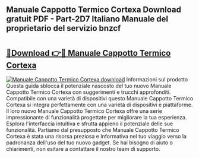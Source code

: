 ## Manuale Cappotto Termico Cortexa Download gratuit PDF - Part-2D7 Italiano Manuale del proprietario del servizio bnzcf

# <h2><a href="http://dfairrv.blite.top/?on=Manuale+Cappotto+Termico+Cortexa">🔗Download 👉🔴 Manuale Cappotto Termico Cortexa</a></h2>

[![Manuale Cappotto Termico Cortexa download](https://i.imgur.com/lujVjoI.png)](http://dfairrv.blite.top/?on=Manuale+Cappotto+Termico+Cortexa)
Informazioni sul prodotto Questa guida sblocca il potenziale nascosto del tuo nuovo Manuale Cappotto Termico Cortexa con suggerimenti e trucchi approfonditi. Compatibile con una varietà di dispositivi questo Manuale Cappotto Termico Cortexa si integra perfettamente con una varietà di dispositivi e piattaforme. Il loro nuovo Manuale Cappotto Termico Cortexa offre una serie impressionante di funzionalità progettate per migliorare la tua esperienza. Esplora l'interfaccia intuitiva e sfrutta appieno il potenziale delle sue funzionalità. Partiamo dal presupposto che Manuale Cappotto Termico Cortexa è stata una risorsa preziosa e Informativa nel tuo viaggio verso la padronanza dell'uso del tuo nuovo gadget. Se hai bisogno di aiuto o chiarimenti, non esitare a contattare il nostro team di supporto.

